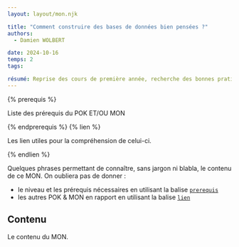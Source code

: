 ```yaml
---
layout: layout/mon.njk

title: "Comment construire des bases de données bien pensées ?"
authors:
  - Damien WOLBERT

date: 2024-10-16
temps: 2
tags:

résumé: Reprise des cours de première année, recherche des bonnes pratique et application simple.
---
```


{% prerequis %}

Liste des prérequis du POK ET/OU MON

{% endprerequis %}
{% lien %}

Les lien utiles pour la compréhension de celui-ci.

{% endlien %}

Quelques phrases permettant de connaître, sans jargon ni blabla, le contenu de ce MON. On oubliera pas de donner :

- le niveau et les prérequis nécessaires en utilisant la balise [`prerequis`](/cs/contribuer-au-site/#prerequis)
- les autres POK & MON en rapport en utilisant la balise [`lien`](/cs/contribuer-au-site/#lien)

## Contenu

Le contenu du MON.
